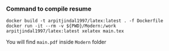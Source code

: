 ### Command to compile resume

```
docker build -t arpitjindal1997/latex:latest . -f Dockerfile
docker run -it --rm -v ${PWD}/Modern:/work arpitjindal1997/latex:latest xelatex main.tex
```

You will find `main.pdf` inside `Modern` folder
